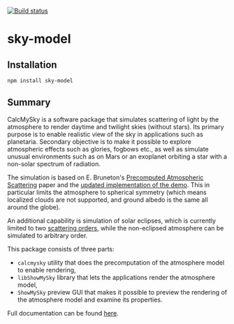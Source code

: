 [![Build status](https://ci.appveyor.com/api/projects/status/vtrtpjxk08xp6ba6/branch/master?svg=true)](https://ci.appveyor.com/project/10110111/CalcMySky)

# sky-model

## Installation

```bash
npm install sky-model
```

## Summary

CalcMySky is a software package that simulates scattering of light by the atmosphere to render daytime and twilight skies (without stars). Its primary purpose is to enable realistic view of the sky in applications such as planetaria. Secondary objective is to make it possible to explore atmospheric effects such as glories, fogbows etc., as well as simulate unusual environments such as on Mars or an exoplanet orbiting a star with a non-solar spectrum of radiation.

The simulation is based on E. Bruneton's [Precomputed Atmospheric Scattering](https://hal.inria.fr/inria-00288758/en) paper and the [updated implementation of the demo](https://ebruneton.github.io/precomputed_atmospheric_scattering). This in particular limits the atmosphere to spherical symmetry (which means localized clouds are not supported, and ground albedo is the same all around the globe).

An additional capability is simulation of solar eclipses, which is currently limited to two [scattering orders](single-multiple-scattering.html#scattering-order), while the non-eclipsed atmosphere can be simulated to arbitrary order.

This package consists of three parts:

 * `calcmysky` utility that does the precomputation of the atmosphere model to enable rendering,
 * `libShowMySky` library that lets the applications render the atmosphere model,
 * `ShowMySky` preview GUI that makes it possible to preview the rendering of the atmosphere model and examine its properties.

Full documentation can be found [here](https://10110111.github.io/CalcMySky/).
